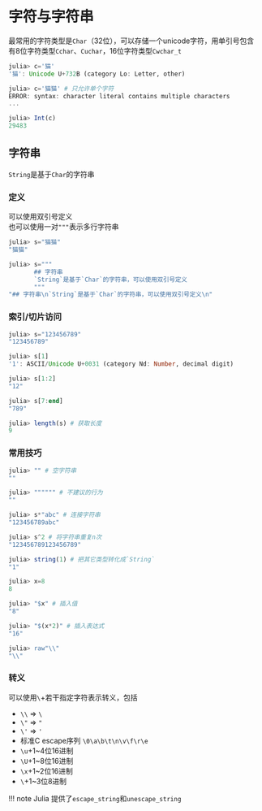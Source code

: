 # 字符与字符串
最常用的字符类型是`Char`（32位），可以存储一个unicode字符，用单引号包含\
有8位字符类型`Cchar`、`Cuchar`，16位字符类型`Cwchar_t`
```jl
julia> c='猫'
'猫': Unicode U+732B (category Lo: Letter, other)

julia> c='猫猫' # 只允许单个字符
ERROR: syntax: character literal contains multiple characters
...

julia> Int(c)
29483
```

## 字符串
`String`是基于`Char`的字符串

### 定义
可以使用双引号定义\
也可以使用一对`"""`表示多行字符串
```jl
julia> s="猫猫"
"猫猫"

julia> s="""
       ## 字符串
       `String`是基于`Char`的字符串，可以使用双引号定义
       """
"## 字符串\n`String`是基于`Char`的字符串，可以使用双引号定义\n"
```

### 索引/切片访问
```jl
julia> s="123456789"
"123456789"

julia> s[1]
'1': ASCII/Unicode U+0031 (category Nd: Number, decimal digit)

julia> s[1:2]
"12"

julia> s[7:end]
"789"

julia> length(s) # 获取长度
9
```

### 常用技巧
```jl
julia> "" # 空字符串
""

julia> """""" # 不建议的行为
""

julia> s*"abc" # 连接字符串
"123456789abc"

julia> s^2 # 将字符串重复n次
"123456789123456789"

julia> string(1) # 把其它类型转化成`String`
"1"

julia> x=8
8

julia> "$x" # 插入值
"8"

julia> "$(x*2)" # 插入表达式
"16"

julia> raw"\\"
"\\"
```

### 转义
可以使用`\`+若干指定字符表示转义，包括
* `\\` => `\`
* `\"` => `"`
* `\'` => `'`
* 标准C escape序列 `\0\a\b\t\n\v\f\r\e`
* `\u`+1~4位16进制
* `\U`+1~8位16进制
* `\x`+1~2位16进制
* `\`+1~3位8进制

!!! note
	Julia 提供了`escape_string`和`unescape_string`
